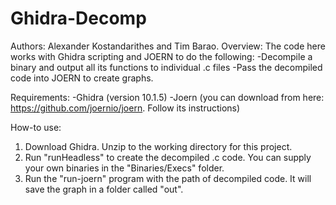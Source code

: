 # Ghidra-Decomp
Authors: Alexander Kostandarithes and Tim Barao.
Overview: The code here works with Ghidra scripting and JOERN to do the following:
  -Decompile a binary and output all its functions to individual .c files 
  -Pass the decompiled code into JOERN to create graphs. 
  
Requirements:
  -Ghidra (version 10.1.5) 
  -Joern (you can download from here: https://github.com/joernio/joern. Follow its instructions)
  
  
How-to use:
  1. Download Ghidra. Unzip to the working directory for this project.
  2. Run "runHeadless" to create the decompiled .c code. You can supply your own binaries in the "Binaries/Execs" folder.
  3. Run the "run-joern" program with the path of decompiled code. It will save the graph in a folder called "out".
